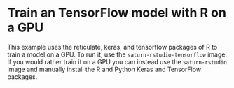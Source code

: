 # Train an TensorFlow model with R on a GPU

This example uses the reticulate, keras, and tensorflow packages of R to train a model on a GPU.
To run it, use the `saturn-rstudio-tensorflow` image. If you would rather train it on a GPU you
can instead use the `saturn-rstudio` image and manually install the R and Python Keras and TensorFlow
packages.
